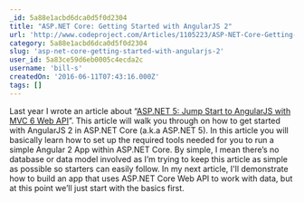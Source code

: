 ```yaml
---
_id: 5a88e1acbd6dca0d5f0d2304
title: "ASP.NET Core: Getting Started with AngularJS 2"
url: 'http://www.codeproject.com/Articles/1105223/ASP-NET-Core-Getting-Started-with-AngularJS'
category: 5a88e1acbd6dca0d5f0d2304
slug: 'asp-net-core-getting-started-with-angularjs-2'
user_id: 5a83ce59d6eb0005c4ecda2c
username: 'bill-s'
createdOn: '2016-06-11T07:43:16.000Z'
tags: []
---
```


Last year I wrote an article about “<a href="http://proudmonkey.azurewebsites.net/asp-net-5-jump-start-to-angularjs-with-mvc-6-web-api/">ASP.NET 5: Jump Start to AngularJS with MVC 6 Web API</a>”. This article will walk you through on how to get started with AngularJS 2 in ASP.NET Core (a.k.a ASP.NET 5). In this article you will basically learn how to set up the required tools needed for you to run a simple Angular 2 App within ASP.NET Core. By simple, I mean there’s no database or data model involved as I’m trying to keep this article as simple as possible so starters can easily follow. In my next article, I'll demonstrate how to build an app that uses ASP.NET Core Web API to work with data, but at this point we’ll just start with the basics first.
